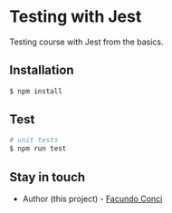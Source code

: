 # Testing with Jest

Testing course with Jest from the basics.

## Installation

```bash
$ npm install
```

## Test

```bash
# unit tests
$ npm run test
```

## Stay in touch

- Author (this project) - [Facundo Conci](https://www.linkedin.com/in/facundo-ignacio-conci-caceres/)
